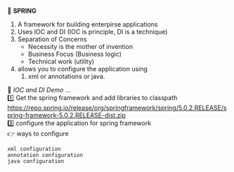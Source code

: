 :beginner: **SPRING**

1. A framework for building enterpirse applications
2. Uses IOC and DI (IOC is principle, DI is a technique)
3. Separation of Concerns
   - Necessity is the mother of invention
   - Business Focus (Business logic)
   - Technical work (utility)
4. allows you to configure the application using
   1. xml or annotations or java.

:page_with_curl: _IOC and DI Demo_ ...  
:one: Get the spring framework and add libraries to classpath  
https://repo.spring.io/release/org/springframework/spring/5.0.2.RELEASE/spring-framework-5.0.2.RELEASE-dist.zip  
:two:   configure the application for spring framework  
:point_right:  ways to configure   

`xml configuration`  
`annotation configuration`  
`java configuration`

